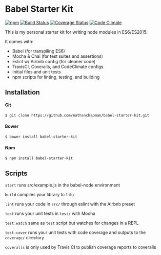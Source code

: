 # Babel Starter Kit
[![npm](https://img.shields.io/npm/v/babel-starter-kit.svg)](https://www.npmjs.com/package/babel-starter-kit) [![Build Status](https://travis-ci.org/nathanchapman/babel-starter-kit.svg?branch=master)](https://travis-ci.org/nathanchapman/babel-starter-kit) [![Coverage Status](https://coveralls.io/repos/github/nathanchapman/babel-starter-kit/badge.svg?branch=master)](https://coveralls.io/github/nathanchapman/babel-starter-kit?branch=master) [![Code Climate](https://codeclimate.com/github/nathanchapman/babel-starter-kit/badges/gpa.svg)](https://codeclimate.com/github/nathanchapman/babel-starter-kit)

This is my personal starter kit for writing node modules in ES6/ES2015.

It comes with:
* Babel (for transpiling ES6)
* Mocha & Chai (for test suites and assertions)
* Eslint w/ Airbnb config (for cleaner code)
* TravisCI, Coveralls, and CodeClimate configs
* Initial files and unit tests
* npm scripts for linting, testing, and building

## Installation
#### Git
```sh
$ git clone https://github.com/nathanchapman/babel-starter-kit.git
```

#### Bower
```sh
$ bower install babel-starter-kit
```

#### Npm
```sh
$ npm install babel-starter-kit
```

## Scripts
`start` runs src/example.js in the babel-node environment

`build` compiles your library to `lib/`

`lint` runs your code in `src/` through eslint with the Airbnb preset

`test` runs your unit tests in `test/` with Mocha

`test:watch` same as `test` script but watches for changes in a REPL

`test:cover` runs your unit tests with code coverage and outputs to the `coverage/` directory

`coveralls` is only used by Travis CI to publish coverage reports to coveralls
